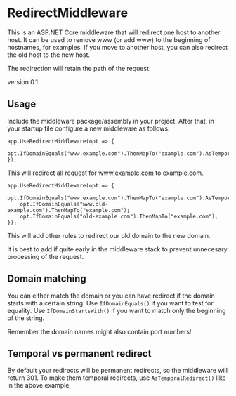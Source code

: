 RedirectMiddleware
==================

This is an ASP.NET Core middleware that will redirect one host to another host. It can be used to 
remove www (or add www) to the beginning of hostnames, for examples. If you move to another host,
you can also redirect the old host to the new host.

The redirection will retain the path of the request.

version 0.1.


Usage
-----
Include the middleware package/assembly in your project. After that, in your startup file configure
a new middleware as follows:

```
app.UseRedirectMiddleware(opt => {
	opt.IfDomainEquals("www.example.com").ThenMapTo("example.com").AsTemporalRedirect();
});
```

This will redirect all request for www.example.com to example.com.

```
app.UseRedirectMiddleware(opt => {
	opt.IfDomainEquals("www.example.com").ThenMapTo("example.com").AsTemporalRedirect();
	opt.IfDomainEquals("www.old-example.com").ThenMapTo("example.com");
	opt.IfDomainEquals("old-example.com").ThenMapTo("example.com");
});
```

This will add other rules to redirect our old domain to the new domain.

It is best to add if quite early in the middleware stack to prevent unnecesary processing of the
request.


Domain matching
---------------
You can either match the domain or you can have redirect if the domain starts with a certain string.
Use `IfDomainEquals()` if you want to test for equality. Use `IfDomainStartsWith()` if you want to match 
only the beginning of the string.

Remember the domain names might also contain port numbers!


Temporal vs permanent redirect
------------------------------
By default your redirects will be permanent redirects, so the middleware will return 301. To make them 
temporal redirects, use `AsTemporalRedirect()` like in the above example.
